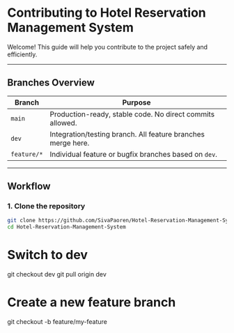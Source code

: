 # Contributing to Hotel Reservation Management System

Welcome! This guide will help you contribute to the project safely and efficiently.

---

## Branches Overview

| Branch      | Purpose                                                      |
| ----------- | ------------------------------------------------------------ |
| `main`      | Production-ready, stable code. No direct commits allowed.    |
| `dev`       | Integration/testing branch. All feature branches merge here. |
| `feature/*` | Individual feature or bugfix branches based on `dev`.        |

---

## Workflow

### 1. Clone the repository

```bash
git clone https://github.com/SivaPaoren/Hotel-Reservation-Management-System.git
cd Hotel-Reservation-Management-System
```

# Switch to dev

git checkout dev
git pull origin dev

# Create a new feature branch

git checkout -b feature/my-feature
